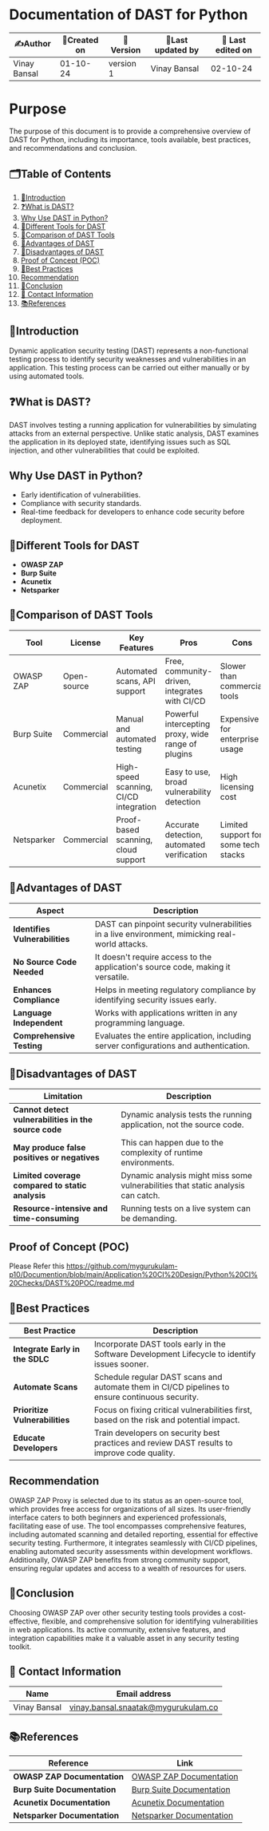 # Documentation of DAST for Python
  
| ✍️Author      | 📅Created on  |📌 Version    | 📝Last updated by |📅 Last edited on |
|-------------|-------------|------------|-----------------|----------------|
| Vinay Bansal | 01-10-24 | version 1 | Vinay Bansal | 02-10-24 |

# Purpose
The purpose of this document is to provide a comprehensive overview of DAST for Python, including its importance, tools available, best practices, and recommendations and conclusion.

##  🗂️Table of Contents
1. [📖Introduction](#introduction)
2. [❓What is DAST?](#what-is-dast)
3. [Why Use DAST in Python?](#why-use-dast-in-python)
4. [🔧Different Tools for DAST](#different-tools-for-dast)
5. [🔬Comparison of DAST Tools](#comparison-of-dast-tools)
6. [🌟Advantages of DAST](#advantages-of-dast)
7. [🌟Disadvantages of DAST](#disadvantages-of-dast)
8. [Proof of Concept (POC)](#proof-of-concept-poc)
9. [📏Best Practices](#best-practices)
10. [Recommendation](#recommendation)
11. [📝Conclusion](#conclusion)
12. [📧 Contact Information](#-contact-information)
13. [📚References](#references)

## 📖Introduction
Dynamic application security testing (DAST) represents a non-functional testing process to identify security weaknesses and vulnerabilities in an application. This testing process can be carried out either manually or by using automated tools.

## ❓What is DAST?
DAST involves testing a running application for vulnerabilities by simulating attacks from an external perspective. Unlike static analysis, DAST examines the application in its deployed state, identifying issues such as SQL injection, and other vulnerabilities that could be exploited.

## Why Use DAST in Python?
- Early identification of vulnerabilities.
- Compliance with security standards.
- Real-time feedback for developers to enhance code security before deployment.

## 🔧Different Tools for DAST
- **OWASP ZAP**
- **Burp Suite**
- **Acunetix**
- **Netsparker**


## 🔬Comparison of DAST Tools
| **Tool**        | **License**    | **Key Features**                    | **Pros**                                     | **Cons**                                      |
|-----------------|----------------|------------------------------------|---------------------------------------------|----------------------------------------------|
| OWASP ZAP       | Open-source    | Automated scans, API support       | Free, community-driven, integrates with CI/CD | Slower than commercial tools                |
| Burp Suite      | Commercial     | Manual and automated testing       | Powerful intercepting proxy, wide range of plugins | Expensive for enterprise usage              |
| Acunetix        | Commercial     | High-speed scanning, CI/CD integration | Easy to use, broad vulnerability detection | High licensing cost                         |
| Netsparker      | Commercial     | Proof-based scanning, cloud support  | Accurate detection, automated verification | Limited support for some tech stacks        |

## 🌟Advantages of DAST
| **Aspect**                          | **Description**                                                                 |
|-------------------------------------|---------------------------------------------------------------------------------|
| **Identifies Vulnerabilities**      | DAST can pinpoint security vulnerabilities in a live environment, mimicking real-world attacks. |
| **No Source Code Needed**           | It doesn't require access to the application's source code, making it versatile. |
| **Enhances Compliance**             | Helps in meeting regulatory compliance by identifying security issues early. |
| **Language Independent**            | Works with applications written in any programming language. |
| **Comprehensive Testing**           | Evaluates the entire application, including server configurations and authentication. |


## 🌟Disadvantages of DAST

| **Limitation** | **Description** |
|------------|-------------|
| **Cannot detect vulnerabilities in the source code** | Dynamic analysis tests the running application, not the source code. |
| **May produce false positives or negatives** | This can happen due to the complexity of runtime environments. |
| **Limited coverage compared to static analysis** | Dynamic analysis might miss some vulnerabilities that static analysis can catch. |
| **Resource-intensive and time-consuming** | Running tests on a live system can be demanding. |




## Proof of Concept (POC)

Please Refer this https://github.com/mygurukulam-p10/Documention/blob/main/Application%20CI%20Design/Python%20CI%20Checks/DAST%20POC/readme.md

## 📏Best Practices
| **Best Practice**                                | **Description**                                                                                 |
|--------------------------------------------------|-------------------------------------------------------------------------------------------------|
| **Integrate Early in the SDLC**                   | Incorporate DAST tools early in the Software Development Lifecycle to identify issues sooner.    |
| **Automate Scans**                                | Schedule regular DAST scans and automate them in CI/CD pipelines to ensure continuous security.  |
| **Prioritize Vulnerabilities**                    | Focus on fixing critical vulnerabilities first, based on the risk and potential impact.          |
| **Educate Developers**                            | Train developers on security best practices and review DAST results to improve code quality.     |


## Recommendation
OWASP ZAP Proxy is selected due to its status as an open-source tool, which provides free access for organizations of all sizes. Its user-friendly interface caters to both beginners and experienced professionals, facilitating ease of use. The tool encompasses comprehensive features, including automated scanning and detailed reporting, essential for effective security testing. Furthermore, it integrates seamlessly with CI/CD pipelines, enabling automated security assessments within development workflows. Additionally, OWASP ZAP benefits from strong community support, ensuring regular updates and access to a wealth of resources for users.


## 📝Conclusion
Choosing OWASP ZAP over other security testing tools provides a cost-effective, flexible, and comprehensive solution for identifying vulnerabilities in web applications. Its active community, extensive features, and integration capabilities make it a valuable asset in any security testing toolkit.

##  📧 Contact Information
| Name | Email address|
|------|---------------------|
| Vinay Bansal | vinay.bansal.snaatak@mygurukulam.co |

## 📚References
| **Reference**                   | **Link**                                                   |
|---------------------------------|-----------------------------------------------------------|
| **OWASP ZAP Documentation**     | [OWASP ZAP Documentation](https://www.zaproxy.org/)        |
| **Burp Suite Documentation**    | [Burp Suite Documentation](https://portswigger.net/burp/documentation) |
| **Acunetix Documentation**      | [Acunetix Documentation](https://www.acunetix.com/support/) |
| **Netsparker Documentation**    | [Netsparker Documentation](https://www.netsparker.com/support/) |
